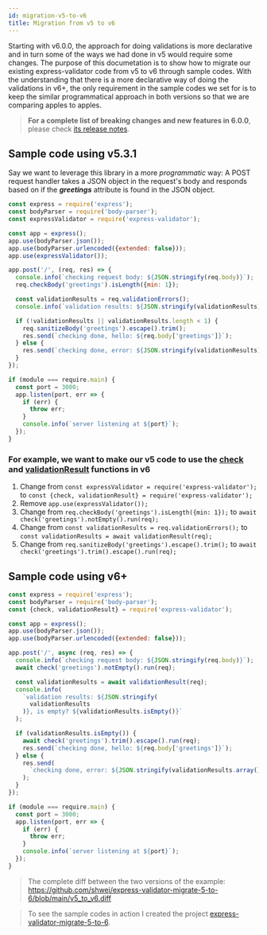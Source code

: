 ```yaml
---
id: migration-v5-to-v6
title: Migration from v5 to v6
---
```


Starting with v6.0.0, the approach for doing validations is more declarative and in turn some of the ways we had done in v5 would require some changes. The purpose of this documetation is to show how to migrate our existing express-validator code from v5 to v6 through sample codes. With the understanding that there is a more declarative way of doing the validations in v6+, the only requirement in the sample codes we set for is to keep the similar programmatical approach in both versions so that we are comparing apples to apples.

> **For a complete list of breaking changes and new features in 6.0.0**,
> please check [its release notes](https://github.com/express-validator/express-validator/releases/tag/v6.0.0).

## Sample code using v5.3.1
Say we want to leverage this library in a more _programmatic_ way: A POST request handler takes a JSON object in the request's body and responds based on if the **_greetings_** attribute is found in the JSON object.
```js
const express = require('express');
const bodyParser = require('body-parser');
const expressValidator = require('express-validator');

const app = express();
app.use(bodyParser.json());
app.use(bodyParser.urlencoded({extended: false}));
app.use(expressValidator());

app.post('/', (req, res) => {
  console.info(`checking request body: ${JSON.stringify(req.body)}`);
  req.checkBody('greetings').isLength({min: 1});

  const validationResults = req.validationErrors();
  console.info(`validation results: ${JSON.stringify(validationResults)}`);

  if (!validationResults || validationResults.length < 1) {
    req.sanitizeBody('greetings').escape().trim();
    res.send(`checking done, hello: ${req.body['greetings']}`);
  } else {
    res.send(`checking done, error: ${JSON.stringify(validationResults)}`);
  }
});

if (module === require.main) {
  const port = 3000;
  app.listen(port, err => {
    if (err) {
      throw err;
    }
    console.info(`server listening at ${port}`);
  });
}
```

### For example, we want to make our v5 code to use the [check](https://github.com/express-validator/express-validator/blob/master/docs/api-check.md) and [validationResult](https://github.com/express-validator/express-validator/blob/master/docs/api-validation-result.md) functions in v6 ###
1. Change from 
  `const expressValidator = require('express-validator');` to
  `const {check, validationResult} = require('express-validator');`
2. Remove `app.use(expressValidator());`
3. Change from 
  `req.checkBody('greetings').isLength({min: 1});` to
  `await check('greetings').notEmpty().run(req);`
4. Change from 
  `const validationResults = req.validationErrors();` to
  `const validationResults = await validationResult(req);`
5. Change from 
  `req.sanitizeBody('greetings').escape().trim();` to 
  `await check('greetings').trim().escape().run(req);`

## Sample code using v6+
```js
const express = require('express');
const bodyParser = require('body-parser');
const {check, validationResult} = require('express-validator');

const app = express();
app.use(bodyParser.json());
app.use(bodyParser.urlencoded({extended: false}));

app.post('/', async (req, res) => {
  console.info(`checking request body: ${JSON.stringify(req.body)}`);
  await check('greetings').notEmpty().run(req);

  const validationResults = await validationResult(req);
  console.info(
    `validation results: ${JSON.stringify(
      validationResults
    )}, is empty? ${validationResults.isEmpty()}`
  );

  if (validationResults.isEmpty()) {
    await check('greetings').trim().escape().run(req);
    res.send(`checking done, hello: ${req.body['greetings']}`);
  } else {
    res.send(
      `checking done, error: ${JSON.stringify(validationResults.array())}`
    );
  }
});

if (module === require.main) {
  const port = 3000;
  app.listen(port, err => {
    if (err) {
      throw err;
    }
    console.info(`server listening at ${port}`);
  });
}
```


> The complete diff between the two versions of the example: https://github.com/shwei/express-validator-migrate-5-to-6/blob/main/v5_to_v6.diff

> To see the sample codes in action I created the project [express-validator-migrate-5-to-6](https://github.com/shwei/express-validator-migrate-5-to-6).